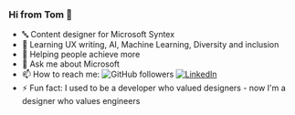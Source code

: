 ### Hi from Tom 👋
- 🔤 Content designer for Microsoft Syntex 
- 🌱 Learning UX writing, AI, Machine Learning, Diversity and inclusion
- 👯 Helping people achieve more
- 💬 Ask me about Microsoft
- 📫 How to reach me: ![GitHub followers](https://img.shields.io/github/followers/resing?label=tomresing&style=social) <a href="https://www.linkedin.com/in/resing"><img src="https://img.shields.io/badge/LinkedIn--_.svg?style=social&logo=linkedin" alt="LinkedIn"></a>
- ⚡ Fun fact: I used to be a developer who valued designers - now I'm a designer who values engineers
